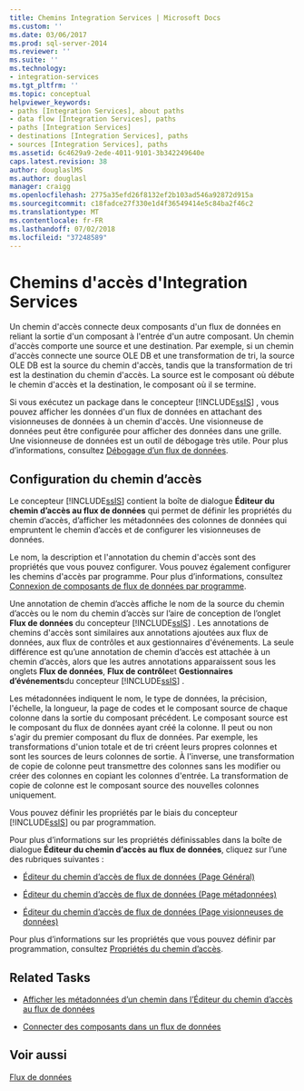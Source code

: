 ```yaml
---
title: Chemins Integration Services | Microsoft Docs
ms.custom: ''
ms.date: 03/06/2017
ms.prod: sql-server-2014
ms.reviewer: ''
ms.suite: ''
ms.technology:
- integration-services
ms.tgt_pltfrm: ''
ms.topic: conceptual
helpviewer_keywords:
- paths [Integration Services], about paths
- data flow [Integration Services], paths
- paths [Integration Services]
- destinations [Integration Services], paths
- sources [Integration Services], paths
ms.assetid: 6c4629a9-2ede-4011-9101-3b342249640e
caps.latest.revision: 38
author: douglaslMS
ms.author: douglasl
manager: craigg
ms.openlocfilehash: 2775a35efd26f8132ef2b103ad546a92872d915a
ms.sourcegitcommit: c18fadce27f330e1d4f36549414e5c84ba2f46c2
ms.translationtype: MT
ms.contentlocale: fr-FR
ms.lasthandoff: 07/02/2018
ms.locfileid: "37248589"
---
```

# <a name="integration-services-paths"></a>Chemins d'accès d'Integration Services
  Un chemin d'accès connecte deux composants d'un flux de données en reliant la sortie d'un composant à l'entrée d'un autre composant. Un chemin d'accès comporte une source et une destination. Par exemple, si un chemin d'accès connecte une source OLE DB et une transformation de tri, la source OLE DB est la source du chemin d'accès, tandis que la transformation de tri est la destination du chemin d'accès. La source est le composant où débute le chemin d'accès et la destination, le composant où il se termine.  
  
 Si vous exécutez un package dans le concepteur [!INCLUDE[ssIS](../../includes/ssis-md.md)] , vous pouvez afficher les données d'un flux de données en attachant des visionneuses de données à un chemin d'accès. Une visionneuse de données peut être configurée pour afficher des données dans une grille. Une visionneuse de données est un outil de débogage très utile. Pour plus d’informations, consultez [Débogage d’un flux de données](../troubleshooting/debugging-data-flow.md).  
  
## <a name="configuration-of-the-path"></a>Configuration du chemin d’accès  
 Le concepteur [!INCLUDE[ssIS](../../includes/ssis-md.md)] contient la boîte de dialogue **Éditeur du chemin d’accès au flux de données** qui permet de définir les propriétés du chemin d’accès, d’afficher les métadonnées des colonnes de données qui empruntent le chemin d’accès et de configurer les visionneuses de données.  
  
 Le nom, la description et l'annotation du chemin d'accès sont des propriétés que vous pouvez configurer. Vous pouvez également configurer les chemins d'accès par programme. Pour plus d’informations, consultez [Connexion de composants de flux de données par programme](../building-packages-programmatically/connecting-data-flow-components-programmatically.md).  
  
 Une annotation de chemin d’accès affiche le nom de la source du chemin d’accès ou le nom du chemin d’accès sur l’aire de conception de l’onglet **Flux de données** du concepteur [!INCLUDE[ssIS](../../includes/ssis-md.md)] . Les annotations de chemins d'accès sont similaires aux annotations ajoutées aux flux de données, aux flux de contrôles et aux gestionnaires d'événements. La seule différence est qu’une annotation de chemin d’accès est attachée à un chemin d’accès, alors que les autres annotations apparaissent sous les onglets **Flux de données**, **Flux de contrôle**et **Gestionnaires d’événements**du concepteur [!INCLUDE[ssIS](../../includes/ssis-md.md)] .  
  
 Les métadonnées indiquent le nom, le type de données, la précision, l'échelle, la longueur, la page de codes et le composant source de chaque colonne dans la sortie du composant précédent. Le composant source est le composant du flux de données ayant créé la colonne. Il peut ou non s'agir du premier composant du flux de données. Par exemple, les transformations d'union totale et de tri créent leurs propres colonnes et sont les sources de leurs colonnes de sortie. À l'inverse, une transformation de copie de colonne peut transmettre des colonnes sans les modifier ou créer des colonnes en copiant les colonnes d'entrée. La transformation de copie de colonne est le composant source des nouvelles colonnes uniquement.  
  
 Vous pouvez définir les propriétés par le biais du concepteur [!INCLUDE[ssIS](../../includes/ssis-md.md)] ou par programmation.  
  
 Pour plus d’informations sur les propriétés définissables dans la boîte de dialogue **Éditeur du chemin d’accès au flux de données**, cliquez sur l’une des rubriques suivantes :  
  
-   [Éditeur du chemin d’accès de flux de données &#40;Page Général&#41;](../general-page-of-integration-services-designers-options.md)  
  
-   [Éditeur du chemin d’accès de flux de données &#40;Page métadonnées&#41;](../data-flow-path-editor-metadata-page.md)  
  
-   [Éditeur du chemin d’accès de flux de données &#40;Page visionneuses de données&#41;](../data-flow-path-editor-data-viewers-page.md)  
  
 Pour plus d’informations sur les propriétés que vous pouvez définir par programmation, consultez [Propriétés du chemin d’accès](../path-properties.md).  
  
## <a name="related-tasks"></a>Related Tasks  
  
-   [Afficher les métadonnées d’un chemin dans l’Éditeur du chemin d’accès au flux de données](../view-path-metadata-in-the-data-flow-path-editor.md)  
  
-   [Connecter des composants dans un flux de données](connect-components-in-a-data-flow.md)  
  
## <a name="see-also"></a>Voir aussi  
 [Flux de données](data-flow.md)  
  
  

